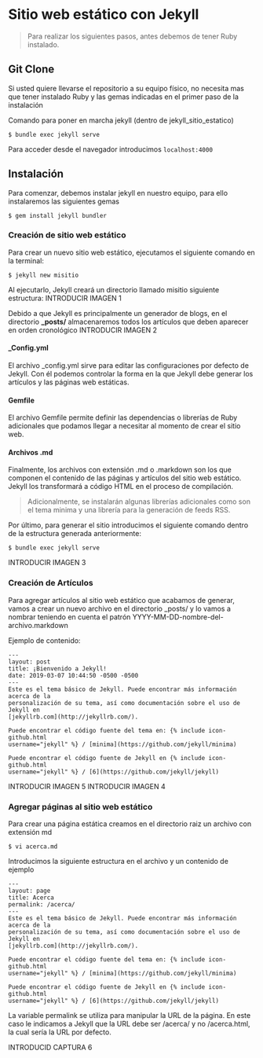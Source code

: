 # Sitio web estático con Jekyll
> Para realizar los siguientes pasos, antes debemos de tener Ruby instalado.

## Git Clone
Si usted quiere llevarse el repositorio a su equipo físico, no necesita mas que tener instalado Ruby y las gemas indicadas en el primer paso de la instalación

Comando para poner en marcha jekyll (dentro de jekyll_sitio_estatico)
	
	$ bundle exec jekyll serve
	
Para acceder desde el navegador introducimos `localhost:4000`

## Instalación
Para comenzar, debemos instalar jekyll en nuestro equipo, para ello instalaremos las siguientes gemas

  	$ gem install jekyll bundler

### Creación de sitio web estático
Para crear un nuevo sitio web estático, ejecutamos el siguiente comando en la terminal:

	$ jekyll new misitio

Al ejecutarlo, Jekyll creará un directorio llamado misitio siguiente estructura:
INTRODUCIR IMAGEN 1

Debido a que Jekyll es principalmente un generador de blogs, en el directorio **_posts/** almacenaremos todos los artículos que deben aparecer en orden cronológico
INTRODUCIR IMAGEN 2

#### _Config.yml
El archivo _config.yml sirve para editar las configuraciones por defecto de Jekyll. Con él podemos controlar la forma en la que Jekyll debe generar los artículos y las páginas web estáticas.

#### Gemfile
El archivo Gemfile permite definir las dependencias o librerías de Ruby adicionales que podamos llegar a necesitar al momento de crear el sitio web.

#### Archivos .md
Finalmente, los archivos con extensión .md o .markdown son los que componen el contenido de las páginas y artículos del sitio web estático. Jekyll los transformará a código HTML en el proceso de compilación.

>Adicionalmente, se instalarán algunas librerías adicionales como son el tema minima y una librería para la generación de feeds RSS.

Por último, para generar el sitio introducimos el siguiente comando dentro de la estructura generada anteriormente:

	$ bundle exec jekyll serve

INTRODUCIR IMAGEN 3

### Creación de Artículos
Para agregar artículos al sitio web estático que acabamos de generar, vamos a crear un nuevo archivo en el directorio _posts/ y lo vamos a nombrar teniendo en cuenta el patrón YYYY-MM-DD-nombre-del-archivo.markdown

Ejemplo de contenido:

	---
	layout: post
	title: ¡Bienvenido a Jekyll!
	date: 2019-03-07 10:44:50 -0500 -0500
	---
	Este es el tema básico de Jekyll. Puede encontrar más información acerca de la
	personalización de su tema, así como documentación sobre el uso de Jekyll en
	[jekyllrb.com](http://jekyllrb.com/).

	Puede encontrar el código fuente del tema en: {% include icon-github.html
	username="jekyll" %} / [minima](https://github.com/jekyll/minima)

	Puede encontrar el código fuente de Jekyll en {% include icon-github.html
	username="jekyll" %} / [6](https://github.com/jekyll/jekyll)

INTRODUCIR IMAGEN 5
INTRODUCIR IMAGEN 4

### Agregar páginas al sitio web estático
Para crear una página estática creamos en el directorio raiz un archivo con extensión md

	$ vi acerca.md

Introducimos la siguiente estructura en el archivo y un contenido de ejemplo

	---
	layout: page
	title: Acerca
	permalink: /acerca/
	---
	Este es el tema básico de Jekyll. Puede encontrar más información acerca de la
	personalización de su tema, así como documentación sobre el uso de Jekyll en
	[jekyllrb.com](http://jekyllrb.com/).

	Puede encontrar el código fuente del tema en: {% include icon-github.html
	username="jekyll" %} / [minima](https://github.com/jekyll/minima)

	Puede encontrar el código fuente de Jekyll en {% include icon-github.html
	username="jekyll" %} / [6](https://github.com/jekyll/jekyll)

La variable permalink se utiliza para manipular la URL de la página. En este caso le indicamos a Jekyll que la URL debe ser /acerca/ y no /acerca.html, la cual sería la URL por defecto.

INTRODUCID CAPTURA 6
